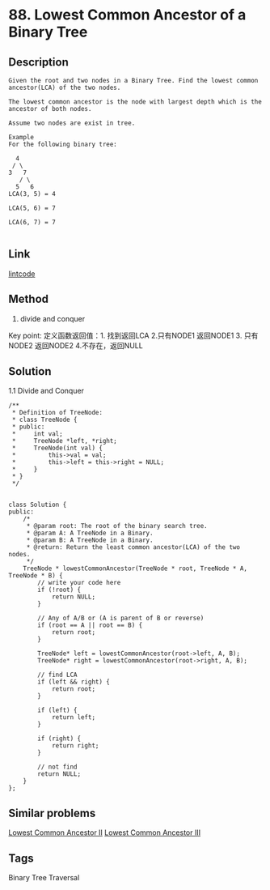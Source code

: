 # 88. Lowest Common Ancestor of a Binary Tree

## Description
~~~
Given the root and two nodes in a Binary Tree. Find the lowest common ancestor(LCA) of the two nodes.

The lowest common ancestor is the node with largest depth which is the ancestor of both nodes.

Assume two nodes are exist in tree.

Example
For the following binary tree:

  4
 / \
3   7
   / \
  5   6
LCA(3, 5) = 4

LCA(5, 6) = 7

LCA(6, 7) = 7


~~~

## Link
[lintcode](https://www.lintcode.com/problem/lowest-common-ancestor-of-a-binary-tree/)

## Method
1. divide and conquer 

Key point: 定义函数返回值：1. 找到返回LCA 2.只有NODE1 返回NODE1 3. 只有NODE2 返回NODE2 4.不存在，返回NULL 

## Solution
1.1 Divide and Conquer 
~~~
/**
 * Definition of TreeNode:
 * class TreeNode {
 * public:
 *     int val;
 *     TreeNode *left, *right;
 *     TreeNode(int val) {
 *         this->val = val;
 *         this->left = this->right = NULL;
 *     }
 * }
 */


class Solution {
public:
    /*
     * @param root: The root of the binary search tree.
     * @param A: A TreeNode in a Binary.
     * @param B: A TreeNode in a Binary.
     * @return: Return the least common ancestor(LCA) of the two nodes.
     */
    TreeNode * lowestCommonAncestor(TreeNode * root, TreeNode * A, TreeNode * B) {
        // write your code here
        if (!root) {
            return NULL;    
        }
        
        // Any of A/B or (A is parent of B or reverse)
        if (root == A || root == B) {
            return root;
        }
        
        TreeNode* left = lowestCommonAncestor(root->left, A, B);
        TreeNode* right = lowestCommonAncestor(root->right, A, B);
        
        // find LCA
        if (left && right) {
            return root;
        }
        
        if (left) {
            return left;
        }
        
        if (right) {
            return right;
        }
        
        // not find
        return NULL;
    }
};
~~~

## Similar problems
[Lowest Common Ancestor II](https://www.lintcode.com/problem/lowest-common-ancestor-ii/)
[Lowest Common Ancestor III](https://www.lintcode.com/problem/lowest-common-ancestor-iii/)


## Tags
Binary Tree Traversal
